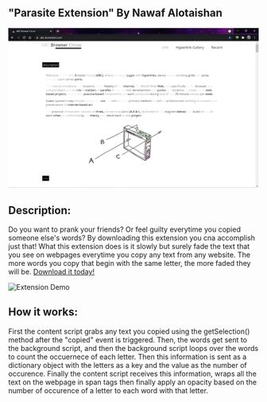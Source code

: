 ## "Parasite Extension" By Nawaf Alotaishan

![Website screenshot](screenshot.png)



## Description:

Do you want to prank your friends? Or feel guilty everytime you copied someone else's words? By downloading this extension you cna accomplish just that! What this extension does is it slowly but surely fade the text that you see on webpages everytime you copy any text from any website. The more words you copy that begin with the same letter, the more faded they will be. [Download it today!](https://github.com/nko2005/abc-student-repo/tree/master/projects/Project-B/Parasite-Extension.zip)

![Extension Demo](Demo.gif)
## How it works:

First the content script grabs any text you copied using the getSelection() method after the "copied" event is triggered. Then, the words get sent to the background script, and then the background script loops over the words to count the occuernece of each letter. Then this information is sent as a dictionary object with the letters as a key and the value as the number of occurence. Finally the content script receives this information, wraps all the text on the webpage in span tags then finally apply an opacity based on the number of occurence of a letter to each word with that letter.
